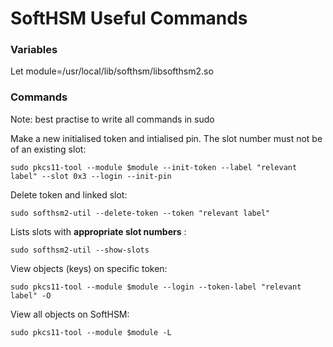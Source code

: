 # SoftHSM Useful Commands

### Variables

Let module=/usr/local/lib/softhsm/libsofthsm2.so

### Commands

Note: best practise to write all commands in sudo



Make a new initialised token and intialised pin. The slot number must not be of an existing slot:

`sudo pkcs11-tool --module $module --init-token --label "relevant label" --slot 0x3 --login --init-pin`



Delete token and linked slot:

`sudo softhsm2-util --delete-token --token "relevant label"`



Lists slots with **appropriate slot numbers** :

`sudo softhsm2-util --show-slots`



View objects (keys) on specific token:

`sudo pkcs11-tool --module $module --login --token-label "relevant label" -O`



View all objects on SoftHSM:

`sudo pkcs11-tool --module $module -L`